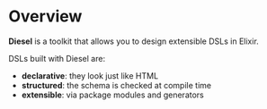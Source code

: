 # Overview

**Diesel** is a toolkit that allows you to design extensible DSLs in Elixir.

DSLs built with Diesel are:

* **declarative**: they look just like HTML
* **structured**: the schema is checked at compile time
* **extensible**: via package modules and generators
